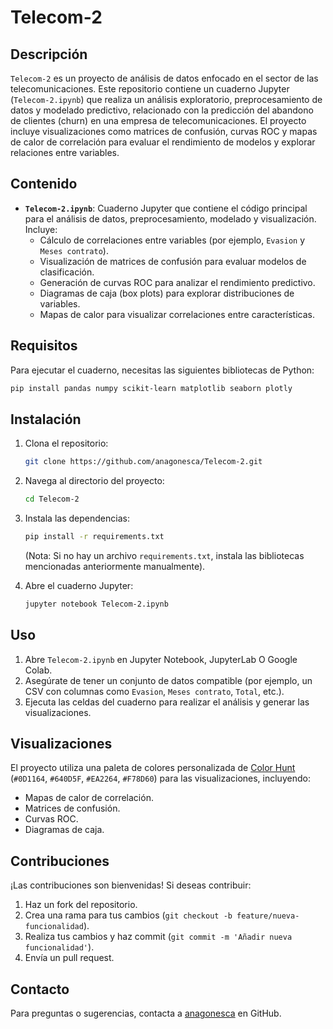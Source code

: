 # Telecom-2

## Descripción
`Telecom-2` es un proyecto de análisis de datos enfocado en el sector de las telecomunicaciones. Este repositorio contiene un cuaderno Jupyter (`Telecom-2.ipynb`) que realiza un análisis exploratorio, preprocesamiento de datos y modelado predictivo, relacionado con la predicción del abandono de clientes (churn) en una empresa de telecomunicaciones. El proyecto incluye visualizaciones como matrices de confusión, curvas ROC y mapas de calor de correlación para evaluar el rendimiento de modelos y explorar relaciones entre variables.

## Contenido
- **`Telecom-2.ipynb`**: Cuaderno Jupyter que contiene el código principal para el análisis de datos, preprocesamiento, modelado y visualización. Incluye:
  - Cálculo de correlaciones entre variables (por ejemplo, `Evasion` y `Meses contrato`).
  - Visualización de matrices de confusión para evaluar modelos de clasificación.
  - Generación de curvas ROC para analizar el rendimiento predictivo.
  - Diagramas de caja (box plots) para explorar distribuciones de variables.
  - Mapas de calor para visualizar correlaciones entre características.

## Requisitos
Para ejecutar el cuaderno, necesitas las siguientes bibliotecas de Python:
```bash
pip install pandas numpy scikit-learn matplotlib seaborn plotly
```

## Instalación
1. Clona el repositorio:
   ```bash
   git clone https://github.com/anagonesca/Telecom-2.git
   ```
2. Navega al directorio del proyecto:
   ```bash
   cd Telecom-2
   ```
3. Instala las dependencias:
   ```bash
   pip install -r requirements.txt
   ```
   (Nota: Si no hay un archivo `requirements.txt`, instala las bibliotecas mencionadas anteriormente manualmente).

4. Abre el cuaderno Jupyter:
   ```bash
   jupyter notebook Telecom-2.ipynb
   ```

## Uso
1. Abre `Telecom-2.ipynb` en Jupyter Notebook, JupyterLab O Google Colab.
2. Asegúrate de tener un conjunto de datos compatible (por ejemplo, un CSV con columnas como `Evasion`, `Meses contrato`, `Total`, etc.).
3. Ejecuta las celdas del cuaderno para realizar el análisis y generar las visualizaciones.

## Visualizaciones
El proyecto utiliza una paleta de colores personalizada de [Color Hunt](https://colorhunt.co/palette/0d1164640d5fea2264f78d60) (`#0D1164`, `#640D5F`, `#EA2264`, `#F78D60`) para las visualizaciones, incluyendo:
- Mapas de calor de correlación.
- Matrices de confusión.
- Curvas ROC.
- Diagramas de caja.

## Contribuciones
¡Las contribuciones son bienvenidas! Si deseas contribuir:
1. Haz un fork del repositorio.
2. Crea una rama para tus cambios (`git checkout -b feature/nueva-funcionalidad`).
3. Realiza tus cambios y haz commit (`git commit -m 'Añadir nueva funcionalidad'`).
4. Envía un pull request.

## Contacto
Para preguntas o sugerencias, contacta a [anagonesca](https://github.com/anagonesca) en GitHub.
